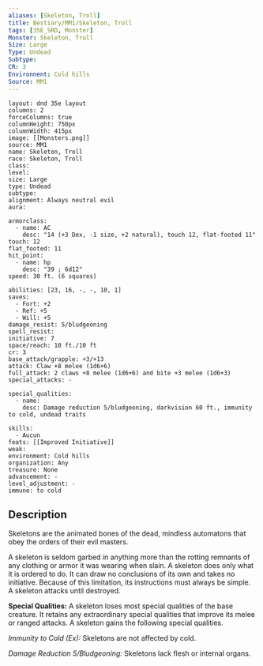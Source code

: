 ```yaml
---
aliases: [Skeleton, Troll]
title: Bestiary/MM1/Skeleton, Troll
tags: [35E_SRD, Monster]
Monster: Skeleton, Troll
Size: Large
Type: Undead
Subtype: 
CR: 3
Environnent: Cold hills
Source: MM1
---
```


```statblock
layout: dnd 35e layout
columns: 2
forceColumns: true
columnHeight: 750px
columnWidth: 415px
image: [[Monsters.png]]
source: MM1
name: Skeleton, Troll
race: Skeleton, Troll
class: 
level: 
size: Large
type: Undead
subtype: 
alignment: Always neutral evil
aura: 

armorclass:
  - name: AC
    desc: "14 (+3 Dex, -1 size, +2 natural), touch 12, flat-footed 11"
touch: 12
flat_footed: 11
hit_point:
  - name: hp
    desc: "39 ; 6d12"
speed: 30 ft. (6 squares)

abilities: [23, 16, -, -, 10, 1]
saves:
  - Fort: +2
  - Ref: +5
  - Will: +5
damage_resist: 5/bludgeoning
spell_resist: 
initiative: 7
space/reach: 10 ft./10 ft
cr: 3
base_attack/grapple: +3/+13
attack: Claw +8 melee (1d6+6)
full_attack: 2 claws +8 melee (1d6+6) and bite +3 melee (1d6+3)
special_attacks: -

special_qualities:
  - name: 
    desc: Damage reduction 5/bludgeoning, darkvision 60 ft., immunity to cold, undead traits

skills:
  - Aucun
feats: [[Improved Initiative]]
weak: 
environment: Cold hills
organization: Any
treasure: None
advancement: -
level_adjustment: -
immune: to cold
```

## Description

<p>Skeletons are the animated bones of the dead, mindless automatons that obey the orders of their evil masters.</p>
<p>A skeleton is seldom garbed in anything more than the rotting remnants of any clothing or armor it was wearing when slain. A skeleton does only what it is ordered to do. It can draw no conclusions of its own and takes no initiative. Because of this limitation, its instructions must always be simple. A skeleton attacks until destroyed.</p>
<p>
            <b>Special Qualities:</b> A skeleton loses most special qualities of the base creature. It retains any extraordinary special qualities that improve its melee or ranged attacks. A skeleton gains the following special qualities.</p>
<p>
            <i>Immunity to Cold (Ex):</i> Skeletons are not affected by cold.</p>
<p>
            <i>Damage Reduction 5/Bludgeoning:</i> Skeletons lack flesh or internal organs.</p>